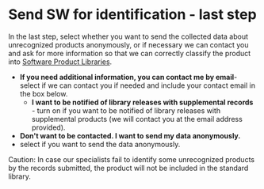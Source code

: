 # Send SW for identification - last step
 
In the last step, select whether you want to send the collected data about unrecognized products anonymously, or if necessary we can contact you and ask for more information so that we can correctly classify the product into [Software Product Libraries](../../../../../alvao-asset-management/software-management/custom-swlib).

- **If you need additional information, you can contact me by email**- select if we can contact you if needed and include your contact email in the box below.
    - **I want to be notified of library releases with supplemental records** - turn on if you want to be notified of library releases with supplemental products (we will contact you at the email address provided).
- **Don't want to be contacted. I want to send my data anonymously.**
 - select if you want to send the data anonymously.

Caution:
In case our specialists fail to identify some unrecognized products by the records submitted, the product will not be included in the standard library.

